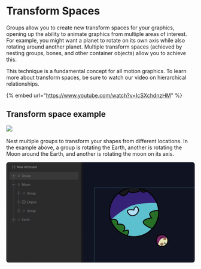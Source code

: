 # Transform Spaces

Groups allow you to create new transform spaces for your graphics, opening up the ability to animate graphics from multiple areas of interest. For example, you might want a planet to rotate on its own axis while also rotating around another planet. Multiple transform spaces \(achieved by nesting groups, bones, and other container objects\) allow you to achieve this.

This technique is a fundamental concept for all motion graphics. To learn more about transform spaces, be sure to watch our video on hierarchical relationships.

{% embed url="https://www.youtube.com/watch?v=IcSXchdnzHM" %}

## Transform space example

![](../../../.gitbook/assets/group_1.gif)

Nest multiple groups to transform your shapes from different locations. In the example above, a group is rotating the Earth, another is rotating the Moon around the Earth, and another is rotating the moon on its axis. 

![](../../../.gitbook/assets/group_2.gif)

## 

